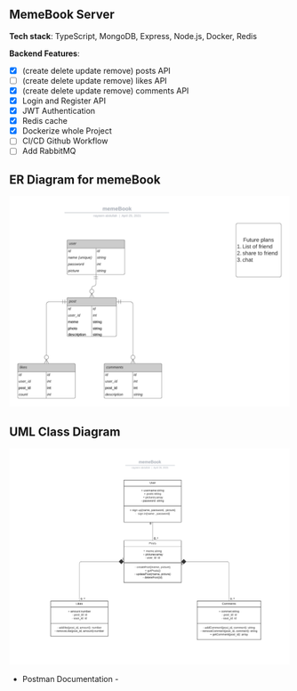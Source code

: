 ## MemeBook Server

**Tech stack**: TypeScript, MongoDB, Express, Node.js, Docker, Redis

**Backend Features**:

- [x] (create delete update remove) posts API
- [ ] (create delete update remove) likes API
- [x] (create delete update remove) comments API
- [x] Login and Register API
- [x] JWT Authentication
- [x] Redis cache
- [x] Dockerize whole Project
- [ ] CI/CD Github Workflow
- [ ] Add RabbitMQ

## ER Diagram for memeBook

![ERD](./diagrams/memeBook.png)

## UML Class Diagram

![UML](./diagrams/UMLClass_diagram_memeBook.png)

- Postman Documentation -
